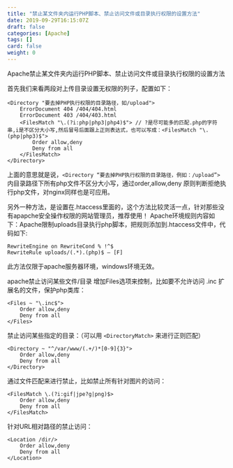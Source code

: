 ```yaml
---
title: "禁止某文件夹内运行PHP脚本、禁止访问文件或目录执行权限的设置方法"
date: 2019-09-29T16:15:07Z
draft: false
categories: [Apache]
tags: []
card: false
weight: 0
---
```


Apache禁止某文件夹内运行PHP脚本、禁止访问文件或目录执行权限的设置方法

<!--more-->

首先我们来看两段对上传目录设置无权限的列子，配置如下：

```
<Directory "要去掉PHP执行权限的目录路径，如/upload">
    ErrorDocument 404 /404/404.html
    ErrorDocument 403 /404/403.html
    <FilesMatch "\.(?i:php|php3|php4)$"> // ?是尽可能多的匹配.php的字符串,i是不区分大小写,然后冒号后面跟上正则表达式，也可以写成：<FilesMatch "\.(php|php3)$">
        Order allow,deny
        Deny from all
    </FilesMatch>
</Directory>
```

上面的意思就是说，`<Directory “要去掉PHP执行权限的目录路径，例如：/upload”>` 内目录路径下所有php文件不区分大小写，通过order,allow,deny 原则判断拒绝执行php文件，对nginx同样也是可应用。

另外一种方法，是设置在.htaccess里面的，这个方法比较灵活一点，针对那些没有apapche安全操作权限的网站管理员，推荐使用！
Apache环境规则内容如下：Apache限制uploads目录执行php脚本，把规则添加到.htaccess文件中，代码如下:

```
RewriteEngine on RewriteCond % !^$
RewriteRule uploads/(.*).(php)$ – [F]
```

此方法仅限于apache服务器环境，windows环境无效。

apache禁止访问某些文件/目录
增加Files选项来控制，比如要不允许访问 .inc 扩展名的文件，保护php类库：

```
<Files ~ "\.inc$">
    Order allow,deny
    Deny from all
</Files>
```

禁止访问某些指定的目录：（可以用 `<DirectoryMatch>` 来进行正则匹配）

```
<Directory ~ "^/var/www/(.+/)*[0-9]{3}">
    Order allow,deny
    Deny from all
</Directory>
```

通过文件匹配来进行禁止，比如禁止所有针对图片的访问：

```
<FilesMatch \.(?i:gif|jpe?g|png)$>
    Order allow,deny
    Deny from all
</FilesMatch>
```

针对URL相对路径的禁止访问：

```
<Location /dir/>
    Order allow,deny
    Deny from all
</Location>
```

